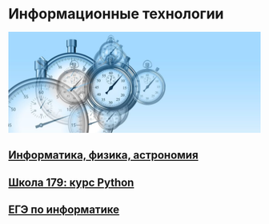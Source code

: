 # Информационные технологии

![Start](img/time-g28ecd4d16_1920-1024x410.jpg "Start")

## [Информатика, физика, астрономия](https://adjoining-approach-866.notion.site/School-4f36c7650e6941378b57e1b5bb74ee95 "Notion")

## [Школа 179: курс Python](https://server.179.ru/wiki/?page=Informatika/11_B "Школа179")

## [ЕГЭ по информатике](https://xkurs.github.io/KEGE/)

<!---
xkurs/xkurs is a ✨ special ✨ repository because its `README.md` (this file) appears on your GitHub profile.
You can click the Preview link to take a look at your changes.
--->
